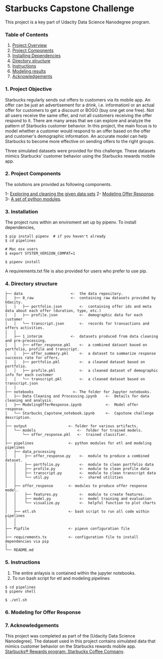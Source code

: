 # Starbucks Capstone Challenge

This project is a key part of Udacity Data Science Nanodegree program.

### Table of Contents

1. [Project Overview](#objectives)
2. [Project Components](#components)
3. [Installing Dependencies](#installation)
4. [Directory structure](#files)
5. [Instructions](#instructions)
6. [Modeling results](#results)
7. [Acknowledgements](#ack)


### 1. Project Objective<a name="objectives"></a>

Starbucks regularly sends out offers to customers via its mobile app. An offer can be just an advertisement for a drink, i.e. informationl or an actual offer for customers to get a discount or BOGO (buy one get one free). Not all users receive the same offer, and not all customers receiving the offer respond to it. There are many areas that we can explore and analyze the pattern of Starbucks customer behavior. In this project, the main focus is to model whether a customer would respond to an offer based on the offer and customer's demographic information. An accurate model can help Starbucks to become more effective on sending offers to the right groups.

Three simulated datasets were provided for this challenge. These datasets mimics Starbucks' customer behavior using the Starbucks rewards mobile app.

### 2. Project Components<a name="components"></a>

The solutions are provided as following components.  

1- [Exploring and cleaning the given data sets]()
2- [Modeling Offer Response]().  
3- [A set of python modules](). 
 
### 3. Installation<a name="installation"></a>

The project runs within an enviroment set up by pipenv. To install dependencies,

```
$ pip install pipenv  # if you haven't already
$ cd pipelines

# Mac osx users
$ export SYSTEM_VERSION_COMPAT=1

$ pipenv install
```
A requirements.txt file is also provided for users who prefer to use pip. 

### 4. Directory structure<a name="files"></a>

    ├── data                      <-  the data repository.
    │   ├── 0_raw                 <-  containing raw datasets provided by Udacity. 
    │   │   ├── portfolio.json        <-  containing offer ids and meta data about each offer (duration, type, etc.)
    │   │   ├── profile.json          <-  demographic data for each customer
    │   │   └── transcript.json       <-  records for transactions and offers activities.
    │   │
    │   ├── 1_interim             <-  datasets produced from data cleaning and pre-processing.
    │   │   ├── offer_response.pkl    <-  a combined dataset based on portfolio, profile and transcript.
    │   │   ├── offer_summary.pkl     <-  a dataset to summarize response successs rate for offers.
    │   │   ├── portfolio.pkl         <-  a cleaned dataset based on portfolio.
    │   │   ├── profile.pkl           <-  a cleaned dataset of demographic info for each customer
    │   │   └── transcript.pkl        <-  a cleaned dataset based on transcript.json
    │   │
    ├── notebooks                  <- The folder for Jupyter notebooks.
    │   ├── Data Cleaning and Processing.ipynb    <-  Details for data cleaning and analysis.
    │   ├── ModelingOfferResponse.ipynb           <-  Model offer response.
    │   └── Starbucks_Capstone_notebook.ipynb     <-  Capstone challenge description.
    │
    ├── output                   <- folder for various artifacts.  
    │   └── models                   <-  folder for trained models.
    │       └── offer_response.pkl   <-  trained classifier.
    │
    ├── pipelines                <- python modules for etl and modeling pipelines
    │   ├── data_processing
    │   │    ├── offer_response.py    <-  module to produce a combined dataset. 
    │   │    ├── portfolio.py         <-  module to clean portfolio data
    │   │    ├── profile.py           <-  module to clean profile data
    │   │    ├── transcript.py        <-  module to clean transcript data
    │   │    └── util.py              <-  shared utilities
    │   │
    │   ├── offer_response       <- modules to produce offer response model.
    │   │    ├── features.py          <-  module to create features.
    │   │    ├── model.py             <-  model training and evaluation 
    │   │    └── visualize.py         <-  helpful function to plot charts
    │   │
    │   ├── etl.sh               <- bash script to run all code within pipelines 
    │   │
    │   │
    ├── Pipfile                  <- pipevn configuration file 
    │
    ├── requirements.tx          <- configuration file to install dependencies via pip
    │
    └── README.md

### 5. Instructions<a name="instructions"></a>

1. The entire anlaysis is contained within the jupyter notebooks.
2. To run bash script for etl and modeling pipelines 

```
$ cd pipelines
$ pipenv shell

$ ./etl.sh
```

### 6. Modeling for Offer Response


### 7. Acknowledgements<a name="ack">

This project was completed as part of the [Udacity Data Science Nanodegree]. The dataset used in this project contains simulated data that mimics customer behavior on the Starbucks rewards mobile app. [Starbucks® Rewards program: Starbucks Coffee Company](https://www.starbucks.com/rewards/).
